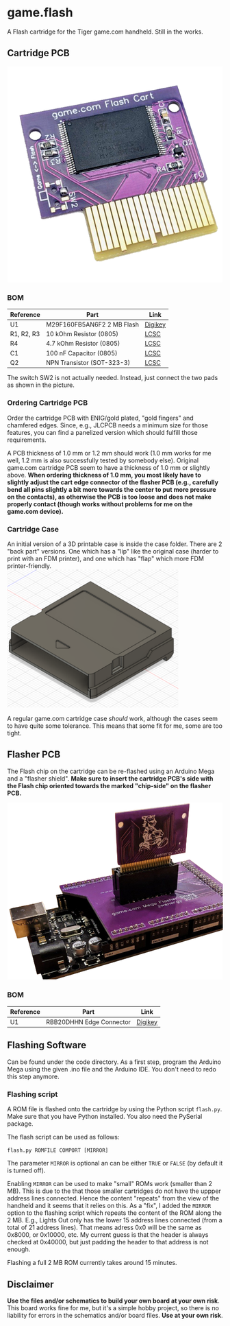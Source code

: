 # game.flash
A Flash cartridge for the Tiger game.com handheld.
Still in the works.

## Cartridge PCB
<img src="./images/cart.png" alt="drawing" width="600"/>

### BOM
| **Reference** | **Part** | **Link** |
|---------|------|------|
|U1 | M29F160FB5AN6F2 2 MB Flash | [Digikey](https://www.digikey.de/en/products/detail/alliance-memory-inc/M29F160FB5AN6F2/12180105)|
|R1, R2, R3 | 10 kOhm Resistor (0805) | [LCSC](https://www.lcsc.com/product-detail/Chip-Resistor-Surface-Mount_UNI-ROYAL-Uniroyal-Elec-0805W8F1002T5E_C17414.html) |
|R4 | 4.7 kOhm Resistor (0805) | [LCSC](https://www.lcsc.com/product-detail/Chip-Resistor-Surface-Mount_UNI-ROYAL-Uniroyal-Elec-0805W8F4701T5E_C17673.html)
|C1 | 100 nF Capacitor (0805) | [LCSC](https://www.lcsc.com/product-detail/Multilayer-Ceramic-Capacitors-MLCC-SMD-SMT_YAGEO-CC0805KRX7R9BB104_C49678.html)
|Q2 | NPN Transistor (SOT-323-3) | [LCSC](https://www.lcsc.com/product-detail/Bipolar-Transistors-BJT_PANJIT-International-MMBT3904W_R1_00001_C142339.html)

The switch SW2 is not actually needed.
Instead, just connect the two pads as shown in the picture.

### Ordering Cartridge PCB
Order the cartridge PCB with ENIG/gold plated, "gold fingers" and chamfered edges.
Since, e.g., JLCPCB needs a minimum size for those features, you can find a panelized version which should fulfill those requirements.

A PCB thickness of 1.0 mm or 1.2 mm should work (1.0 mm works for me well, 1.2 mm is also successfully tested by somebody else).
Original game.com cartridge PCB seem to have a thickness of 1.0 mm or slightly above.
**When ordering thickness of 1.0 mm, you most likely have to slightly adjust the cart edge connector of the flasher PCB (e.g., carefully bend all pins slightly a bit more towards the center to put more pressure on the contacts), as otherwise the PCB is too loose and does not make properly contact (though works without problems for me on the game.com device).**


### Cartridge Case
An initial version of a 3D printable case is inside the case folder.
There are 2 "back part" versions.
One which has a "lip" like the original case (harder to print with an FDM printer), and one which has "flap" which more FDM printer-friendly.
<img src="./images/GC_orig.PNG" alt="drawing" width="400"/>

A regular game.com cartridge case *should* work, although the cases seem to have quite some tolerance.
This means that some fit for me, some are too tight.

## Flasher PCB
The Flash chip on the cartridge can be re-flashed using an Arduino Mega and a "flasher shield".
**Make sure to insert the cartridge PCB's side with the Flash chip oriented towards the marked "chip-side" on the flasher PCB.**

<img src="./images/flasher.png" alt="drawing" width="600"/>

### BOM
| **Reference** | **Part** | **Link** |
|---------|------|------|
|U1 | RBB20DHHN Edge Connector | [Digikey](https://www.digikey.de/en/products/detail/sullins-connector-solutions/RBB20DHHN/927330)


## Flashing Software
Can be found under the code directory.
As a first step, program the Arduino Mega using the given .ino file and the Arduino IDE.
You don't need to redo this step anymore.

### Flashing script
A ROM file is flashed onto the cartridge by using the Python script ```flash.py```.
Make sure that you have Python installed. You also need the PySerial package.

The flash script can be used as follows:
```
flash.py ROMFILE COMPORT [MIRROR]
```

The parameter ```MIRROR``` is optional an can be either ```TRUE``` or ```FALSE``` (by default it is turned off).

Enabling ```MIRROR``` can be used to make "small" ROMs work (smaller than 2 MB). 
This is due to the that those smaller cartridges do not have the uppper address lines connected.
Hence the content "repeats" from the view of the handheld and it seems that it relies on this. 
As a "fix", I added the ```MIRROR``` option to the flashing script which repeats the content of the ROM along the 2 MB.
E.g., Lights Out only has the lower 15 address lines connected (from a total of 21 address lines). 
That means adress 0x0 will be the same as 0x8000, or 0x10000, etc.
My current guess is that the header is always checked at 0x40000, but just padding the header to that address is not enough.

Flashing a full 2 MB ROM currently takes around 15 minutes.

## Disclaimer
**Use the files and/or schematics to build your own board at your own risk**.
This board works fine for me, but it's a simple hobby project, so there is no liability for errors in the schematics and/or board files.
**Use at your own risk**.
